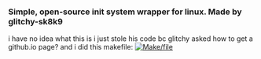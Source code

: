 ### Simple, open-source init system wrapper for linux. Made by glitchy-sk8k9 

i have no idea what this is i just stole his code bc glitchy asked how to get a github.io page?
and i did this 
makefile: [![Make/file](https://github.com/user-attachments/assets/877b3c1e-726e-4e62-b52c-abf1000ada30)](https://poopooumgoodttv.github.io/Initceptor-2/Makefile)



